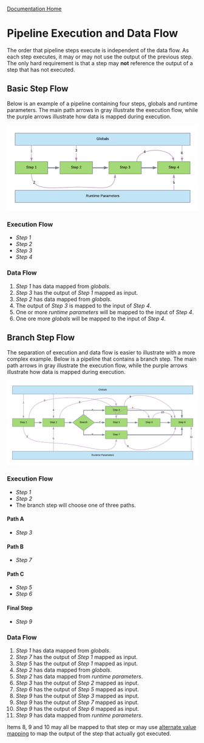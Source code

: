 [Documentation Home](readme.md)

# Pipeline Execution and Data Flow
The order that pipeline steps execute is independent of the data flow. As each step executes, it may or may not use the
output of the previous step. The only hard requirement is that a step may **not** reference the output of a step that has
not executed.

## Basic Step Flow
Below is an example of a pipeline containing four steps, globals and runtime parameters. The main path arrows in gray 
illustrate the execution flow, while the purple arrows illustrate how data is mapped during execution.

![Basic Step Flow](images/Metalus_Basic_Step_Flow.png "Basic Step Flow")

### Execution Flow
* _Step 1_
* _Step 2_
* _Step 3_
* _Step 4_

### Data Flow
1. _Step 1_ has data mapped from _globals_.
2. _Step 3_ has the output of _Step 1_ mapped as input.
3. _Step 2_ has data mapped from _globals_.
4. The output of _Step 3_ is mapped to the input of _Step 4_.
5. One or more _runtime parameters_ will be mapped to the input of _Step 4_.
6. One ore more _globals_ will be mapped to the input of _Step 4_.

## Branch Step Flow
The separation of execution and data flow is easier to illustrate with a more complex example. Below is a pipeline that
contains a branch step. The main path arrows in gray illustrate the execution flow, while the purple arrows illustrate 
how data is mapped during execution.

![Branch Step Flow](images/Metalus_Branch_Step_Flow.png "Branch Step Flow")

### Execution Flow
* _Step 1_
* _Step 2_
* The branch step will choose one of three paths.

#### Path A
* _Step 3_
#### Path B
* _Step 7_
#### Path C
* _Step 5_
* _Step 6_
#### Final Step
* _Step 9_

### Data Flow
1. _Step 1_ has data mapped from _globals_.
2. _Step 7_ has the output of _Step 1_ mapped as input.
3. _Step 5_ has the output of _Step 1_ mapped as input.
4. _Step 2_ has data mapped from _globals_.
5. _Step 2_ has data mapped from _runtime parameters_.
6. _Step 3_ has the output of _Step 2_ mapped as input.
7. _Step 6_ has the output of _Step 5_ mapped as input.
8. _Step 9_ has the output of _Step 3_ mapped as input.
9. _Step 9_ has the output of _Step 7_ mapped as input.
10. _Step 9_ has the output of _Step 6_ mapped as input.
11. _Step 9_  has data mapped from _runtime parameters_.

Items 8, 9 and 10 may all be mapped to that step or may use [alternate value mapping](parameter-mapping.md#alternate-value-mapping) to map the output of the step that
actually got executed.
